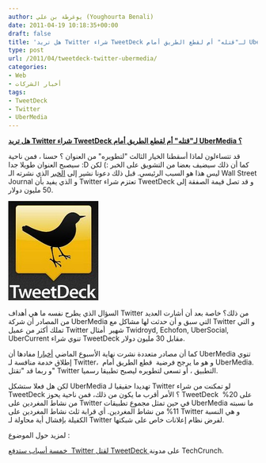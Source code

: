 ```yaml
---
author: يوغرطة بن علي (Youghourta Benali)
date: 2011-04-19 10:18:35+00:00
draft: false
title: 'هل تريد Twitter شراء TweetDeck لـ"قتله" أم لقطع الطريق أمام UberMedia ؟ '
type: post
url: /2011/04/tweetdeck-twitter-ubermedia/
categories:
- Web
- أخبار الشركات
tags:
- TweetDeck
- Twitter
- UberMedia
---
```


**[هل تريد Twitter شراء TweetDeck لـ"قتله" أم لقطع الطريق أمام UberMedia ؟](https://www.it-scoop.com/2011/04/tweetdeck-twitter-ubermedia/)**




قد تتساءلون لماذا أسقطنا الخيار الثالث "لتطويره" من العنوان ؟ حسنا ، فمن ناحية سيصبح العنوان طويلا جدا :D كما أن ذلك سيضيف بعضا من التشويق على الخبر :) لكن ليس هذا هو السبب الرئيسي. قبل ذلك دعونا نشير إلى [الخبر](http://mashable.com/2011/04/18/twitter-tweet-deck/) الذي نشرته الـ Wall Street Journal و الذي يفيد بأن Twitter تعتزم شراء TweetDeck و قد تصل قيمة الصفقة إلى 50 مليون دولار.







[![](TweetDeck.jpg)
](https://www.it-scoop.com/2011/04/tweetdeck-twitter-ubermedia/)




السؤال الذي يطرح نفسه ما هي أهداف Twitter من ذلك؟ خاصة بعد أن أشارت العديد من المصادر أن شركة UberMedia التي سبق و أن حدثت لها مشاكل مع Twitter و التي تملك أكثر من عميل Twitter شهير  أمثال Twidroyd, Echofon, UberSocial, UberCurrent تنوي شراء TweetDeck مقابل 30 مليون دولار.


كما أن مصادر متعددة نشرت نهاية الأسبوع الماضي [أخبارا](http://mashable.com/2011/04/13/ubermedia-twitter-competitor/) مفادها أن UberMedia تنوي إطلاق خدمة منافسة لـ Twitter،  و هو ما يرجح فرضية  قطع الطريق أمام UberMedia. و ربما قد "تقتل" Twitter التطبيق ، أو تسعى لتطويره ليصبح تطبيقا رسميا.

لكن هل فعلا ستشكل UberMedia تهديدا حقيقيا لـ Twitter لو تمكنت من شراء TweetDeck ؟ الأمر أقرب ما يكون من ذلك، فمن ناحية يحوز TweetDeck  على 20% من نشاط المغردين على Twitter في حين تمثل مجموع تطبيقات UberMedia ما نسبته 11% من نشاط المغردين. أي قرابة ثلث نشاط المغردين على Twitter و هي النسبة الكفيلة بإفشال أية محاولة لـ Twitter لفرض نظام إعلانات خاص على شبكتها.

لمزيد حول الموضوع :

[خمسة أسباب ستدفع  Twitter لقتل TweetDeck ](http://techcrunch.com/2011/04/18/five-reasons-why-twitter-will-kill-tweetdeck/) على مدونة TechCrunch.


